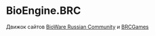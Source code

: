 # BioEngine.BRC

Движок сайтов [BioWare Russian Community](https://www.bioware.ru) и [BRCGames](https://brcgames.ru)
